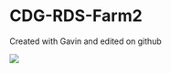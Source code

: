 # CDG-RDS-Farm2
Created with Gavin and edited on github

<a href="https://portal.azure.com/#create/Microsoft.Template/uri/https%3A%2F%2Fraw.githubusercontent.com%2FnikkhCDG-RDS-Farm2%2master%2CDG-RDS-Farm2%2azuredeploy.json" target="_blank">
    <img src="http://azuredeploy.net/deploybutton.png"/>
</a>
